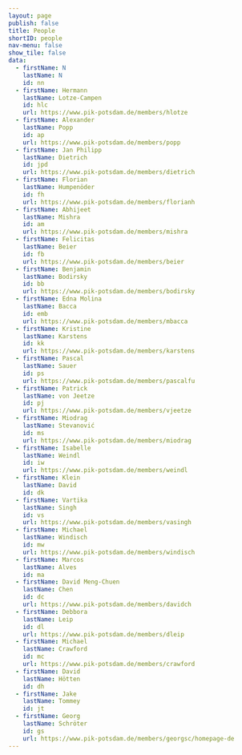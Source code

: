 ```yaml
---
layout: page
publish: false
title: People
shortID: people
nav-menu: false
show_tile: false
data:
  - firstName: N
    lastName: N
    id: nn
  - firstName: Hermann
    lastName: Lotze-Campen
    id: hlc
    url: https://www.pik-potsdam.de/members/hlotze
  - firstName: Alexander
    lastName: Popp
    id: ap
    url: https://www.pik-potsdam.de/members/popp
  - firstName: Jan Philipp
    lastName: Dietrich
    id: jpd
    url: https://www.pik-potsdam.de/members/dietrich
  - firstName: Florian
    lastName: Humpenöder
    id: fh
    url: https://www.pik-potsdam.de/members/florianh
  - firstName: Abhijeet
    lastName: Mishra
    id: am
    url: https://www.pik-potsdam.de/members/mishra
  - firstName: Felicitas
    lastName: Beier
    id: fb
    url: https://www.pik-potsdam.de/members/beier
  - firstName: Benjamin
    lastName: Bodirsky
    id: bb
    url: https://www.pik-potsdam.de/members/bodirsky
  - firstName: Edna Molina
    lastName: Bacca
    id: emb
    url: https://www.pik-potsdam.de/members/mbacca
  - firstName: Kristine
    lastName: Karstens
    id: kk
    url: https://www.pik-potsdam.de/members/karstens
  - firstName: Pascal
    lastName: Sauer
    id: ps
    url: https://www.pik-potsdam.de/members/pascalfu
  - firstName: Patrick
    lastName: von Jeetze
    id: pj
    url: https://www.pik-potsdam.de/members/vjeetze
  - firstName: Miodrag
    lastName: Stevanović
    id: ms
    url: https://www.pik-potsdam.de/members/miodrag
  - firstName: Isabelle
    lastName: Weindl
    id: iw
    url: https://www.pik-potsdam.de/members/weindl
  - firstName: Klein
    lastName: David
    id: dk 
  - firstName: Vartika
    lastName: Singh
    id: vs
    url: https://www.pik-potsdam.de/members/vasingh
  - firstName: Michael
    lastName: Windisch
    id: mw
    url: https://www.pik-potsdam.de/members/windisch
  - firstName: Marcos
    lastName: Alves
    id: ma
  - firstName: David Meng-Chuen
    lastName: Chen
    id: dc
    url: https://www.pik-potsdam.de/members/davidch
  - firstName: Debbora
    lastName: Leip
    id: dl
    url: https://www.pik-potsdam.de/members/dleip
  - firstName: Michael
    lastName: Crawford
    id: mc
    url: https://www.pik-potsdam.de/members/crawford
  - firstName: David
    lastName: Hötten
    id: dh
  - firstName: Jake
    lastName: Tommey
    id: jt
  - firstName: Georg
    lastName: Schröter
    id: gs
    url: https://www.pik-potsdam.de/members/georgsc/homepage-de
---
```

